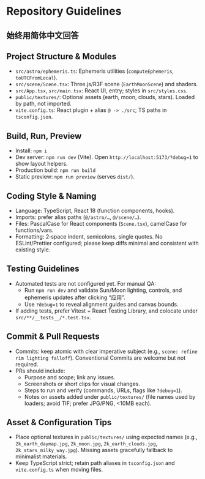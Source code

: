 # Repository Guidelines
## 始终用简体中文回答

## Project Structure & Modules
- `src/astro/ephemeris.ts`: Ephemeris utilities (`computeEphemeris`, `toUTCFromLocal`).
- `src/scene/Scene.tsx`: Three.js/R3F scene (`EarthMoonScene`) and shaders.
- `src/App.tsx`, `src/main.tsx`: React UI, entry; styles in `src/styles.css`.
- `public/textures/`: Optional assets (earth, moon, clouds, stars). Loaded by path, not imported.
- `vite.config.ts`: React plugin + alias `@ -> ./src`; TS paths in `tsconfig.json`.

## Build, Run, Preview
- Install: `npm i`
- Dev server: `npm run dev` (Vite). Open `http://localhost:5173/?debug=1` to show layout helpers.
- Production build: `npm run build`
- Static preview: `npm run preview` (serves `dist/`).

## Coding Style & Naming
- Language: TypeScript, React 18 (function components, hooks).
- Imports: prefer alias paths (`@/astro/…`, `@/scene/…`).
- Files: PascalCase for React components (`Scene.tsx`), camelCase for functions/vars.
- Formatting: 2‑space indent, semicolons, single quotes. No ESLint/Prettier configured; please keep diffs minimal and consistent with existing style.

## Testing Guidelines
- Automated tests are not configured yet. For manual QA:
  - Run `npm run dev` and validate Sun/Moon lighting, controls, and ephemeris updates after clicking “应用”.
  - Use `?debug=1` to reveal alignment guides and canvas bounds.
- If adding tests, prefer Vitest + React Testing Library, and colocate under `src/**/__tests__/*.test.tsx`.

## Commit & Pull Requests
- Commits: keep atomic with clear imperative subject (e.g., `scene: refine rim lighting falloff`). Conventional Commits are welcome but not required.
- PRs should include:
  - Purpose and scope; link any issues.
  - Screenshots or short clips for visual changes.
  - Steps to run and verify (commands, URLs, flags like `?debug=1`).
  - Notes on assets added under `public/textures/` (file names used by loaders; avoid TIF; prefer JPG/PNG, <10MB each).

## Asset & Configuration Tips
- Place optional textures in `public/textures/` using expected names (e.g., `2k_earth_daymap.jpg`, `2k_moon.jpg`, `2k_earth_clouds.jpg`, `2k_stars_milky_way.jpg`). Missing assets gracefully fallback to minimalist materials.
- Keep TypeScript strict; retain path aliases in `tsconfig.json` and `vite.config.ts` when moving files.
